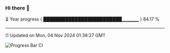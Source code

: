 ### Hi there 👋

⏳ Year progress { █████████████████████████▁▁▁▁▁ } 84.17 %

---

⏰ Updated on Mon, 04 Nov 2024 01:38:27 GMT

![Progress Bar CI](https://github.com/liununu/liununu/workflows/Progress%20Bar%20CI/badge.svg)
